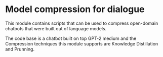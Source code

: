 # Model compression for dialogue 
This module contains scripts that can be used to compress open-domain chatbots that were built out of language models. 

The code base is a chatbot built on top GPT-2 medium and the Compression techniques this module supports are Knowledge Distillation and Prunning.

